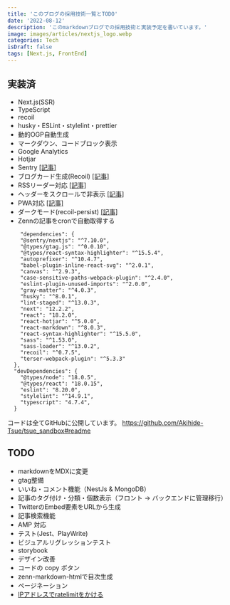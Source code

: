 ```yaml
---
title: 'このブログの採用技術一覧とTODO'
date: '2022-08-12'
description: 'このmarkdownブログでの採用技術と実装予定を書いています。'
image: images/articles/nextjs_logo.webp
categories: Tech
isDraft: false
tags: [Next.js, FrontEnd]
---
```


## 実装済
- Next.js(SSR)
- TypeScript
- recoil
- husky・ESLint・stylelint・prettier
- 動的OGP自動生成
- マークダウン、コードブロック表示
- Google Analytics
- Hotjar
- Sentry [[記事]](https://tsue-sandbox.vercel.app/posts/sentry-setting)
- ブログカード生成(Recoil) [[記事]](https://tsue-sandbox.vercel.app/posts/blog-card)
- RSSリーダー対応 [[記事]](https://tsue-sandbox.vercel.app/posts/rss-feed)
- ヘッダーをスクロールで非表示 [[記事]](https://tsue-sandbox.vercel.app/posts/hidden-header)
- PWA対応 [[記事]](https://tsue-sandbox.vercel.app/posts/pwa)
- ダークモード(recoil-persist) [[記事]](https://tsue-sandbox.vercel.app/posts/dark-mode)
- Zennの記事をcronで自動取得する


```json:package.json（一部抜粋）
    "dependencies": {
    "@sentry/nextjs": "^7.10.0",
    "@types/gtag.js": "^0.0.10",
    "@types/react-syntax-highlighter": "^15.5.4",
    "autoprefixer": "^10.4.7",
    "babel-plugin-inline-react-svg": "^2.0.1",
    "canvas": "^2.9.3",
    "case-sensitive-paths-webpack-plugin": "^2.4.0",
    "eslint-plugin-unused-imports": "^2.0.0",
    "gray-matter": "^4.0.3",
    "husky": "^8.0.1",
    "lint-staged": "^13.0.3",
    "next": "12.2.2",
    "react": "18.2.0",
    "react-hotjar": "^5.0.0",
    "react-markdown": "^8.0.3",
    "react-syntax-highlighter": "^15.5.0",
    "sass": "^1.53.0",
    "sass-loader": "^13.0.2",
    "recoil": "^0.7.5",
    "terser-webpack-plugin": "^5.3.3"
  },
  "devDependencies": {
    "@types/node": "18.0.5",
    "@types/react": "18.0.15",
    "eslint": "8.20.0",
    "stylelint": "^14.9.1",
    "typescript": "4.7.4",
  }
```

コードは全てGitHubに公開しています。
https://github.com/Akihide-Tsue/tsue_sandbox#readme

## TODO

- markdownをMDXに変更
- gtag整備
- いいね・コメント機能（NestJs & MongoDB）
- 記事のタグ付け・分類・個数表示（フロント → バックエンドに管理移行）
- TwitterのEmbed要素をURLから生成
- 記事検索機能
- AMP 対応
- テスト(Jest、PlayWrite)
- ビジュアルリグレッションテスト
- storybook
- デザイン改善
- コードの copy ボタン
- zenn-markdown-htmlで目次生成
- ページネーション
- [IPアドレスでratelimitをかける](https://zenn.dev/hasehiro0828/articles/8a5212198840cd)